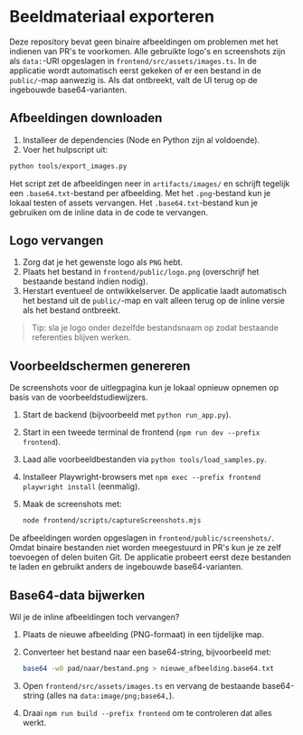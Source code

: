 # Beeldmateriaal exporteren

Deze repository bevat geen binaire afbeeldingen om problemen met het indienen van PR's te voorkomen. Alle gebruikte logo's en screenshots zijn als `data:`-URI opgeslagen in `frontend/src/assets/images.ts`. In de applicatie wordt automatisch eerst gekeken of er een bestand in de `public/`-map aanwezig is. Als dat ontbreekt, valt de UI terug op de ingebouwde base64-varianten.

## Afbeeldingen downloaden

1. Installeer de dependencies (Node en Python zijn al voldoende).
2. Voer het hulpscript uit:

```bash
python tools/export_images.py
```

Het script zet de afbeeldingen neer in `artifacts/images/` en schrijft tegelijk een `.base64.txt`-bestand per afbeelding. Met het `.png`-bestand kun je lokaal testen of assets vervangen. Het `.base64.txt`-bestand kun je gebruiken om de inline data in de code te vervangen.

## Logo vervangen

1. Zorg dat je het gewenste logo als `PNG` hebt.
2. Plaats het bestand in `frontend/public/logo.png` (overschrijf het bestaande bestand indien nodig).
3. Herstart eventueel de ontwikkelserver. De applicatie laadt automatisch het bestand uit de `public/`-map en valt alleen terug op de inline versie als het bestand ontbreekt.

> Tip: sla je logo onder dezelfde bestandsnaam op zodat bestaande referenties blijven werken.

## Voorbeeldschermen genereren

De screenshots voor de uitlegpagina kun je lokaal opnieuw opnemen op basis van de voorbeeldstudiewijzers.

1. Start de backend (bijvoorbeeld met `python run_app.py`).
2. Start in een tweede terminal de frontend (`npm run dev --prefix frontend`).
3. Laad alle voorbeeldbestanden via `python tools/load_samples.py`.
4. Installeer Playwright-browsers met `npm exec --prefix frontend playwright install` (eenmalig).
5. Maak de screenshots met:

   ```bash
   node frontend/scripts/captureScreenshots.mjs
   ```

De afbeeldingen worden opgeslagen in `frontend/public/screenshots/`. Omdat binaire bestanden niet worden meegestuurd in PR's kun je ze zelf toevoegen of delen buiten Git. De applicatie probeert eerst deze bestanden te laden en gebruikt anders de ingebouwde base64-varianten.

## Base64-data bijwerken

Wil je de inline afbeeldingen toch vervangen?

1. Plaats de nieuwe afbeelding (PNG-formaat) in een tijdelijke map.
2. Converteer het bestand naar een base64-string, bijvoorbeeld met:

   ```bash
   base64 -w0 pad/naar/bestand.png > nieuwe_afbeelding.base64.txt
   ```

3. Open `frontend/src/assets/images.ts` en vervang de bestaande base64-string (alles na `data:image/png;base64,`).
4. Draai `npm run build --prefix frontend` om te controleren dat alles werkt.

